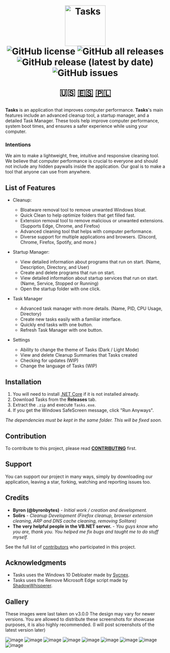 <h1 align="center">
  <img src="https://user-images.githubusercontent.com/53088136/136106972-30a9cca8-7a32-479a-9368-74ffe2d60a43.png" alt="Tasks" height="128" /><br>
  <img alt="GitHub license" src="https://img.shields.io/github/license/litetools/tasks?style=flat-square"> <img alt="GitHub all releases" src="https://img.shields.io/github/downloads/LiteTools/Tasks/total?style=flat-square"> <img alt="GitHub release (latest by date)" src="https://img.shields.io/github/v/release/LiteTools/Tasks?style=flat-square"> <img alt="GitHub issues" src="https://img.shields.io/github/issues/LiteTools/Tasks?style=flat-square">
  
  🇺🇸 [🇪🇸](https://github.com/LiteTools/Tasks/blob/master/docs/Translated%20READMEs/README-ES.MD) [🇵🇱](https://github.com/LiteTools/Tasks/blob/master/docs/Translated%20READMEs/README-PL.md)
</h1>

**Tasks** is an application that improves computer performance. **Tasks**'s main features include an advanced cleanup tool, a startup manager, and a detailed Task Manager. These tools help improve computer performance, system boot times, and ensures a safer experience while using your computer.

### Intentions
We aim to make a lightweight, free, intuitive and responsive cleaning tool. We believe that computer performance is crucial to everyone and should not include any hidden paywalls inside the application. Our goal is to make a tool that anyone can use from anywhere.

## List of Features

- Cleanup:
  - Bloatware removal tool to remove unwanted Windows bloat.
  - Quick Clean to help optimize folders that get filled fast.
  - Extension removal tool to remove malicious or unwanted extensions. (Supports Edge, Chrome, and Firefox)
  - Advanced cleaning tool that helps with computer performance.
  - Diverse support for multiple applications and browsers. (Discord, Chrome, Firefox, Spotify, and more.)

- Startup Manager:
  - View detailed information about programs that run on start. (Name, Description, Directory, and User)
  - Create and delete programs that run on start.
  - View detailed information about startup services that run on start. (Name, Service, Stopped or Running)
  - Open the startup folder with one click.

- Task Manager
  - Advanced task manager with more details. (Name, PID, CPU Usage, Directory)
  - Create new tasks easily with a familiar interface.
  - Quickly end tasks with one button.
  - Refresh Task Manager with one button.
  
- Settings
  - Ability to change the theme of Tasks (Dark / Light Mode)
  - View and delete Cleanup Summaries that Tasks created
  - Checking for updates (WIP)
  - Change the language of Tasks (WIP)
 

## Installation
1. You will need to install [.NET Core](https://dotnet.microsoft.com/download) if it is not installed already.
2. Download Tasks from the **Releases** tab.
3. Extract the `.zip` and execute `Tasks.exe`.
4. If you get the Windows SafeScreen message, click "Run Anyways".

*The dependencies must be kept in the same folder. This will be fixed soon.*

## Contribution
To contribute to this project, please read [**CONTRIBUTING**](https://github.com/LiteTools/Tasks/blob/master/docs/CONTRIBUTING.md) first.

## Support
You can support our project in many ways, simply by downloading our application, leaving a star, forking, watching and reporting issues too.

## Credits
* **Byron (@byronbytes)** - *Initial work / creation and development.*
* **Solirs** - *Cleanup Development (Firefox cleanup, browser extension cleaning, ARP and DNS cache cleaning, removing Solitare)*
* **The very helpful people in the VB.NET server.** - *You guys know who you are, thank you. You helped me fix bugs and taught me to do stuff myself.*

See the full list of [contributors](https://github.com/LiteTools/Tasks/contributors) who participated in this project.

## Acknowledgments
* Tasks uses the Windows 10 Debloater made by [Sycnex](https://github.com/Sycnex/Windows10Debloater).
* Tasks uses the Remove Microsoft Edge script made by [ShadowWhisperer](https://github.com/ShadowWhisperer/Remove-Edge-Chromium).


## Gallery
These images were last taken on v3.0.0 The design may vary for newer versions.
You are allowed to distribute these screenshots for showcase purposes, it is also highly recommended.
(I will post screenshots of the latest version later)

![image](https://user-images.githubusercontent.com/53088136/141648801-7305acfa-99f5-484a-a15c-123460dc999c.png)
![image](https://user-images.githubusercontent.com/53088136/141648811-f355bed2-afb1-44da-b011-3e0368fdd123.png)
![image](https://user-images.githubusercontent.com/53088136/141648826-e543f849-75b1-458e-9f9b-c41cdc3c489d.png)
![image](https://user-images.githubusercontent.com/53088136/141648832-252bb905-1eef-4326-803e-d36da11c01bd.png)
![image](https://user-images.githubusercontent.com/53088136/141648848-0e01b893-42ae-46f6-b172-55d32f1b6dd9.png)
![image](https://user-images.githubusercontent.com/53088136/141648856-a7d20627-8cfd-4364-b383-6ac4a6173019.png)
![image](https://user-images.githubusercontent.com/53088136/141648886-ee4fc9bc-21fc-4f95-9f97-b7efe9fab83f.png)
![image](https://user-images.githubusercontent.com/53088136/141648894-77a937ed-b2ac-40b4-914a-7faa67c94125.png)
![image](https://user-images.githubusercontent.com/53088136/141648915-445dc1aa-5380-48c5-97a2-263ef3d880da.png)


